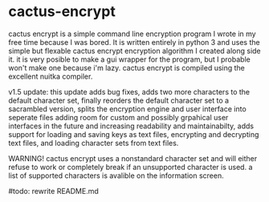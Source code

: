 # cactus-encrypt
cactus encrypt is a simple command line encryption program I wrote in my free time because I was bored. 
It is written entirely in python 3 and uses the simple but flexable cactus encrypt encryption algorithm I created along side it.
it is very posible to make a gui wrapper for the program, but I probable won't make one because i'm lazy.
cactus encrypt is compiled using the excellent nuitka compiler. 

v1.5 update:
this update adds bug fixes, adds two more characters to the default character set, finally reorders the default character set to a sacrambled version, splits the encryption engine and 
user interface into seperate files adding room for custom and possibly grpahical user interfaces in the future and 
increasing readability and maintainabilty, adds support for loading and saving keys as text files, encrypting and 
decrypting text files, and loading character sets from text files. 

WARNING!
cactus encrypt uses a nonstandard character set and will either refuse to work or completely break if an unsupported character is used. a list of supported characters is avalible on the information screen.


#todo: rewrite README.md
